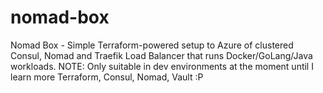 # nomad-box
Nomad Box - Simple Terraform-powered setup to Azure of clustered Consul, Nomad and Traefik Load Balancer that runs Docker/GoLang/Java workloads.  NOTE: Only suitable in dev environments at the moment until I learn more Terraform, Consul, Nomad, Vault :P
